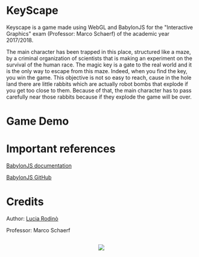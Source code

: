 # KeyScape

Keyscape is a game made using WebGL and BabylonJS for the "Interactive Graphics" exam 
(Professor: Marco Schaerf) of the academic year 2017/2018.

The main character has been trapped in this place, structured like a maze,
by a criminal organization of scientists that is making an experiment on the survival of the human race.
The magic key is a gate to the real world and it is the only way to escape from this maze. 
Indeed, when you find the key, you win the game. 
This objective is not so easy to reach, cause in the hole land there are little rabbits which are actually robot bombs
that explode if you get too close to them. 
Because of that, the main character has to pass carefully near those rabbits because if they explode the game will be over.

# Game Demo


# Important references

[BabylonJS documentation](https://doc.babylonjs.com)

[BabylonJS GitHub](https://github.com/BabylonJS/Babylon.js)

# Credits

Author: [Lucia Rodinò](https://www.linkedin.com/in/lucia-rodinò-b5019815b/)

Professor: Marco Schaerf

##
<p align=center><a href="url"><img src="https://preview.ibb.co/ebyZCo/logo_rosso_sapienza.png" ></p>

